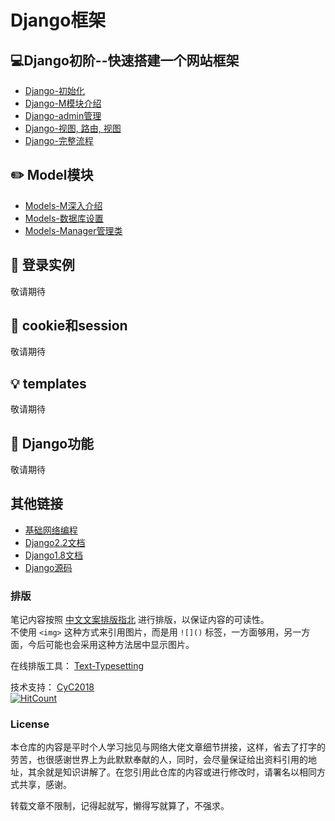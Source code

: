 Django框架 
=====

## :computer:Django初阶--快速搭建一个网站框架
- [Django-初始化](https://github.com/KissMyLady/Django/blob/master/Note/django_base_operating.md)  
- [Django-M模块介绍](https://github.com/KissMyLady/Django/blob/master/Note/django_base_operating2.md)   
- [Django-admin管理](https://github.com/KissMyLady/Django/blob/master/Note/django_base_operating3.md)
- [Django-视图, 路由, 视图](https://github.com/KissMyLady/Django/blob/master/Note/django_base_operating4.md)  
- [Django-完整流程](https://github.com/KissMyLady/Django/blob/master/Note/django_base_operating5.md)

## :pencil2: Model模块  
- [Models-M深入介绍](https://github.com/KissMyLady/Django/blob/master/Note/Models_deep_sty.md) 
- [Models-数据库设置](https://github.com/KissMyLady/Django/blob/master/Note/Models_mysql.md)  
- [Models-Manager管理类](https://github.com/KissMyLady/Django/blob/master/Note/Models_Manager.md)  

## :floppy_disk: 登录实例  
敬请期待

## :wrench:  cookie和session  
敬请期待

## :bulb: templates  
敬请期待

## :watermelon: Django功能  
敬请期待

## 其他链接  
- [基础网络编程](https://github.com/KissMyLady/Web-of-Python)  
- [Django2.2文档](http://www.liujiangblog.com/course/django/89)  
- [Django1.8文档](https://yiyibooks.cn/xx/django_182/index.html)  
- [Django源码](https://github.com/django/django)  

### 排版    

笔记内容按照 [中文文案排版指北](https://github.com/sparanoid/chinese-copywriting-guidelines) 进行排版，以保证内容的可读性。  
不使用 `<img>` 这种方式来引用图片，而是用 `![]()` 标签，一方面够用，另一方面，今后可能也会采用这种方法居中显示图片。  

在线排版工具： [Text-Typesetting](https://github.com/CyC2018/Text-Typesetting)  

技术支持： [CyC2018](https://github.com/CyC2018/Text-Typesetting)  
[![HitCount](http://hits.dwyl.io/Kiss_My_Lady/Django.svg)](http://hits.dwyl.io/Kiss_My_Lady/Django)
### License  
本仓库的内容是平时个人学习拙见与网络大佬文章细节拼接，这样，省去了打字的劳苦，也很感谢世界上为此默默奉献的人，同时，会尽量保证给出资料引用的地址，其余就是知识讲解了。在您引用此仓库的内容或进行修改时，请署名以相同方式共享，感谢。  

转载文章不限制，记得起就写，懒得写就算了，不强求。  
